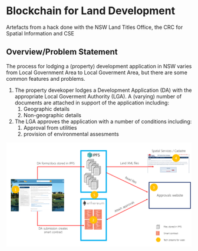 # Blockchain for Land Development

Artefacts from a hack done with the NSW Land Titles Office, the CRC for Spatial Information and CSE

## Overview/Problem Statement

The process for lodging a (property) development application in NSW varies from Local Government Area to Local Goverment Area, but there are some common features and problems.

1. The property devekoper lodges a Development Application (DA) with the appropriate Local Goverment Authority (LGA). A (varying) number of documents are attached in support of the application including:
    1. Geographic details
    1. Non-geographic details
1. The LGA approves the application with a number of conditions including:
    1. Approval from utilities
    1. provision of environmental assesments



[workflowdiagram]: ./images/NSW-DFSI-proposed-workflow.png "Proposed Workflow"

![Proposed Workflow][workflowdiagram]
